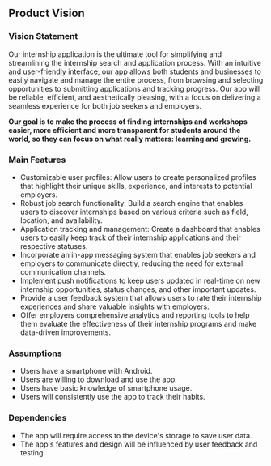 
## Product Vision

### Vision Statement

Our internship application is the ultimate tool for simplifying and streamlining the internship search and application process. With an intuitive and user-friendly interface, our app allows both students and businesses to easily navigate and manage the entire process, from browsing and selecting opportunities to submitting applications and tracking progress. Our app will be reliable, efficient, and aesthetically pleasing, with a focus on delivering a seamless experience for both job seekers and employers.

**Our goal is to make the process of finding internships and workshops easier, more efficient and more transparent for students around the world, so they can focus on what really matters: learning and growing.**

### Main Features
 - Customizable user profiles: Allow users to create personalized profiles that highlight their unique skills, experience, and interests to potential employers.
 - Robust job search functionality: Build a search engine that enables users to discover internships based on various criteria such as field, location, and availability.
 - Application tracking and management: Create a dashboard that enables users to easily keep track of their internship applications and their respective statuses.
 - Incorporate an in-app messaging system that enables job seekers and employers to communicate directly, reducing the need for external communication channels.
 - Implement push notifications to keep users updated in real-time on new internship opportunities, status changes, and other important updates.
 - Provide a user feedback system that allows users to rate their internship experiences and share valuable insights with employers.
 - Offer employers comprehensive analytics and reporting tools to help them evaluate the effectiveness of their internship programs and make data-driven improvements.


### Assumptions

 - Users have a smartphone with Android.
 - Users are willing to download and use the app.
 - Users have basic knowledge of smartphone usage.
 - Users will consistently use the app to track their habits.

### Dependencies

 - The app will require access to the device's storage to save user data.
 - The app's features and design will be influenced by user feedback and testing.
